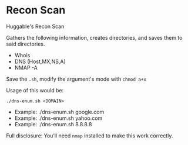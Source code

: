 # Recon Scan
Huggable's Recon Scan

Gathers the following information, creates directories, and saves them to said directories.
* Whois
* DNS (Host,MX,NS,A)
* NMAP -A

Save the `.sh`, modify the argument's mode with `chmod a+x`

Usage of this would be:

`./dns-enum.sh <DOMAIN>`
* Example: ./dns-enum.sh google.com 
* Example: ./dns-enum.sh yahoo.com 
* Example: ./dns-enum.sh 8.8.8.8 

Full disclosure: You’ll need `nmap` installed to make this work correctly.
